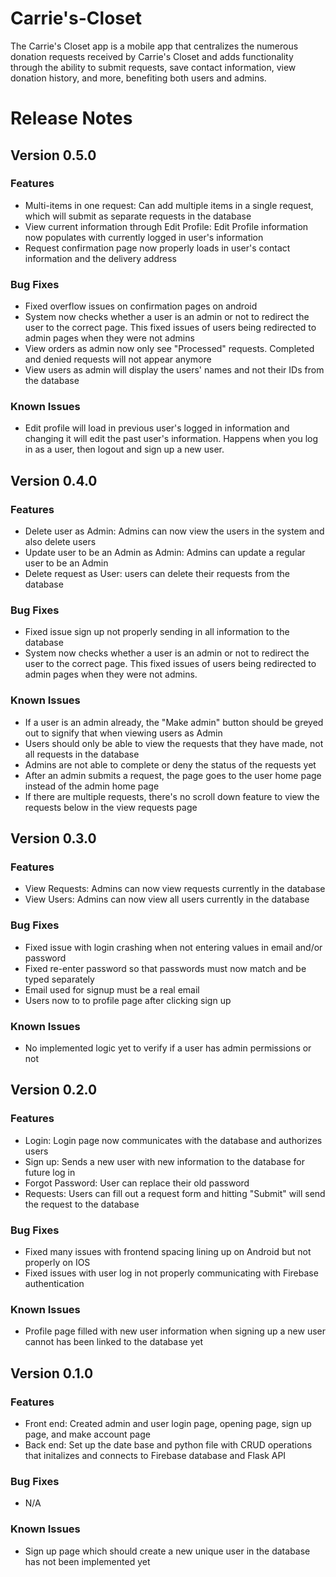 # Carrie's-Closet
The Carrie's Closet app is a mobile app that centralizes the numerous donation requests received by Carrie's Closet and adds functionality
through the ability to submit requests, save contact information, view donation history, and more, benefiting both users and admins.


# Release Notes

## Version 0.5.0

### Features

- Multi-items in one request: Can add multiple items in a single request, which will submit as separate requests in the database
- View current information through Edit Profile: Edit Profile information now populates with currently logged in user's information 
- Request confirmation page now properly loads in user's contact information and the delivery address

### Bug Fixes

- Fixed overflow issues on confirmation pages on android
- System now checks whether a user is an admin or not to redirect the user to the correct page. This fixed issues of users being redirected to admin pages when they were not admins
- View orders as admin now only see "Processed" requests. Completed and denied requests will not appear anymore 
- View users as admin will display the users' names and not their IDs from the database

### Known Issues

- Edit profile will load in previous user's logged in information and changing it will edit the past user's information. Happens when you log in as a user, then logout and sign up a new user.


## Version 0.4.0

### Features

- Delete user as Admin: Admins can now view the users in the system and also delete users
- Update user to be an Admin as Admin: Admins can update a regular user to be an Admin
- Delete request as User: users can delete their requests from the database

### Bug Fixes

- Fixed issue sign up not properly sending in all information to the database
- System now checks whether a user is an admin or not to redirect the user to the correct page. This fixed issues of users being redirected to admin pages when they were not admins.

### Known Issues

- If a user is an admin already, the "Make admin" button should be greyed out to signify that when viewing users as Admin
- Users should only be able to view the requests that they have made, not all requests in the database
- Admins are not able to complete or deny the status of the requests yet
- After an admin submits a request, the page goes to the user home page instead of the admin home page
- If there are multiple requests, there's no scroll down feature to view the requests below in the view requests page


## Version 0.3.0

### Features

- View Requests: Admins can now view requests currently in the database
- View Users: Admins can now view all users currently in the database

### Bug Fixes

- Fixed issue with login crashing when not entering values in email and/or password
- Fixed re-enter password so that passwords must now match and be typed separately
- Email used for signup must be a real email
- Users now to to profile page after clicking sign up 

### Known Issues

- No implemented logic yet to verify if a user has admin permissions or not


## Version 0.2.0

### Features

- Login: Login page now communicates with the database and authorizes users
- Sign up: Sends a new user with new information to the database for future log in
- Forgot Password: User can replace their old password
- Requests: Users can fill out a request form and hitting "Submit" will send the request to the database

### Bug Fixes

- Fixed many issues with frontend spacing lining up on Android but not properly on IOS
- Fixed issues with user log in not properly communicating with Firebase authentication

### Known Issues

- Profile page filled with new user information when signing up a new user cannot has been linked to the database yet


## Version 0.1.0

### Features

- Front end: Created admin and user login page, opening page, sign up page, and make account page
- Back end: Set up the date base and python file with CRUD operations that initalizes and connects to Firebase database and Flask API

### Bug Fixes

- N/A

### Known Issues

- Sign up page which should create a new unique user in the database has not been implemented yet 
